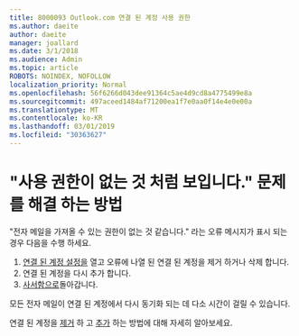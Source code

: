 ```yaml
---
title: 8000093 Outlook.com 연결 된 계정 사용 권한
ms.author: daeite
author: daeite
manager: joallard
ms.date: 3/1/2018
ms.audience: Admin
ms.topic: article
ROBOTS: NOINDEX, NOFOLLOW
localization_priority: Normal
ms.openlocfilehash: 56f6266d043dee91364c5ae4d9cd8a4775499e8a
ms.sourcegitcommit: 497aceed1484af71200ea1f7e0aa0f14e4e0e00a
ms.translationtype: MT
ms.contentlocale: ko-KR
ms.lasthandoff: 03/01/2019
ms.locfileid: "30363627"
---
```

# <a name="how-to-fix-it-looks-like-we-dont-have-permission"></a>"사용 권한이 없는 것 처럼 보입니다." 문제를 해결 하는 방법

"전자 메일을 가져올 수 있는 권한이 없는 것 같습니다." 라는 오류 메시지가 표시 되는 경우 다음을 수행 하세요.

1. [연결 된 계정 설정을](https://outlook.live.com/mail/options/mail/accounts) 열고 오류에 나열 된 연결 된 계정을 제거 하거나 삭제 합니다. 
2. 연결 된 계정을 다시 추가 합니다.
3. [사서함으로](https://outlook.live.com/mail/inbox)돌아갑니다.

모든 전자 메일이 연결 된 계정에서 다시 동기화 되는 데 다소 시간이 걸릴 수 있습니다.

연결 된 계정을 [제거](https://support.office.com/article/0b9a6b95-ff1b-46c1-bf60-d6b3b82c5ac8) 하 고 [추가](https://support.office.com/article/c5224df4-5885-4e79-91ba-523aa743f0ba) 하는 방법에 대해 자세히 알아보세요.